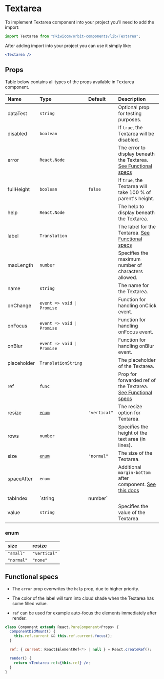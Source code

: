 # Textarea

To implement Textarea component into your project you'll need to add the import:

```jsx
import Textarea from "@kiwicom/orbit-components/lib/Textarea";
```

After adding import into your project you can use it simply like:

```jsx
<Textarea />
```

## Props

Table below contains all types of the props available in Textarea component.

| Name        | Type                       | Default      | Description                                                                                                                                                    |
| :---------- | :------------------------- | :----------- | :------------------------------------------------------------------------------------------------------------------------------------------------------------- |
| dataTest    | `string`                   |              | Optional prop for testing purposes.                                                                                                                            |
| disabled    | `boolean`                  |              | If `true`, the Textarea will be disabled.                                                                                                                      |
| error       | `React.Node`               |              | The error to display beneath the Textarea. [See Functional specs](#functional-specs)                                                                           |
| fullHeight  | `boolean`                  | `false`      | If `true`, the Textarea will take 100 % of parent's height.                                                                                                    |
| help        | `React.Node`               |              | The help to display beneath the Textarea.                                                                                                                      |
| label       | `Translation`              |              | The label for the Textarea. [See Functional specs](#functional-specs)                                                                                          |
| maxLength   | `number`                   |              | Specifies the maximum number of characters allowed.                                                                                                            |
| name        | `string`                   |              | The name for the Textarea.                                                                                                                                     |
| onChange    | `event => void \| Promise` |              | Function for handling onClick event.                                                                                                                           |
| onFocus     | `event => void \| Promise` |              | Function for handling onFocus event.                                                                                                                           |
| onBlur      | `event => void \| Promise` |              | Function for handling onBlur event.                                                                                                                            |
| placeholder | `TranslationString`        |              | The placeholder of the Textarea.                                                                                                                               |
| ref         | `func`                     |              | Prop for forwarded ref of the Textarea. [See Functional specs](#functional-specs)                                                                              |
| resize      | [`enum`](#enum)            | `"vertical"` | The resize option for Textarea.                                                                                                                                |
| rows        | `number`                   |              | Specifies the height of the text area (in lines).                                                                                                              |
| size        | [`enum`](#enum)            | `"normal"`   | The size of the Textarea.                                                                                                                                      |
| spaceAfter  | `enum`                     |              | Additional `margin-bottom` after component. [See this docs](https://github.com/kiwicom/orbit/tree/master/packages/orbit-components/src/common/getSpacingToken) |
| tabIndex    | `string | number`          |              | Specifies the tab order of an element                                                                                                                          |
| value       | `string`                   |              | Specifies the value of the Textarea.                                                                                                                           |

### enum

| size       | resize       |
| :--------- | :----------- |
| `"small"`  | `"vertical"` |
| `"normal"` | `"none"`     |

## Functional specs

- The `error` prop overwrites the `help` prop, due to higher priority.

- The color of the label will turn into cloud shade when the Textarea has some filled value.

- `ref` can be used for example auto-focus the elements immediately after render.

```jsx
class Component extends React.PureComponent<Props> {
  componentDidMount() {
    this.ref.current && this.ref.current.focus();
  }

  ref: { current: React$ElementRef<*> | null } = React.createRef();

  render() {
    return <Textarea ref={this.ref} />;
  }
}
```
